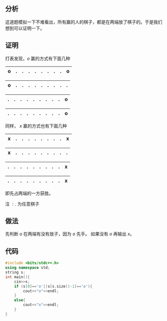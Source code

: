 ## 分析
这道题模拟一下不难看出，所有赢的人的棋子，都是在两端放了棋子的。于是我们想到可以证明一下。
## 证明
打表发现，$o$ 赢的方式有下面几种

| o | . | . | . | . | . | . | . | . | o |
| -----------: | -----------: | -----------: | -----------: | -----------: | -----------: | -----------: | -----------: | -----------: | -----------: |


| o | . | . | . | . | . | . | . | . | .|
| -----------: | -----------: | -----------: | -----------: | -----------: | -----------: | -----------: | -----------: | -----------: | -----------: |


| . | . | . | . | . | . | . | . | . | o |
| -----------: | -----------: | -----------: | -----------: | -----------: | -----------: | -----------: | -----------: | -----------: | -----------: |


| . | . | . | . | . | . | . | . | . | o |
| -----------: | -----------: | -----------: | -----------: | -----------: | -----------: | -----------: | -----------: | -----------: | -----------: |

同样， $x$ 赢的方式也有下面几种

| x | . | . | . | . | . | . | . | . | x |
| -----------: | -----------: | -----------: | -----------: | -----------: | -----------: | -----------: | -----------: | -----------: | -----------: |


| x | . | . | . | . | . | . | . | . | .|
| -----------: | -----------: | -----------: | -----------: | -----------: | -----------: | -----------: | -----------: | -----------: | -----------: |


| . | . | . | . | . | . | . | . | . | x |
| -----------: | -----------: | -----------: | -----------: | -----------: | -----------: | -----------: | -----------: | -----------: | -----------: |


| . | . | . | . | . | . | . | . | . | x |
| -----------: | -----------: | -----------: | -----------: | -----------: | -----------: | -----------: | -----------: | -----------: | -----------: |

即先占两端的一方获胜。

注 $: .$ 为任意棋子
## 做法
先判断 $o$ 在两端有没有放子，因为 $o$ 先手。
如果没有 $o$ 再输出 $x$。
## 代码
```cpp
#include <bits/stdc++.h>
using namespace std;
string s;
int main(){
	cin>>s;
	if (s[0]=='o'||s[s.size()-1]=='o'){
		cout<<"o"<<endl;
	}
	else{
		cout<<"x"<<endl;
	}
}
```